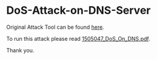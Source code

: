 # DoS-Attack-on-DNS-Server

Original Attack Tool can be found [here](https://code.google.com/archive/p/dns-flood/).

To run this attack please read [1505047_DoS_On_DNS.pdf](https://github.com/SoumitSaha/DoS-Attack-on-DNS-Server/blob/master/1505047_DoS_On_DNS.pdf).

Thank you.
